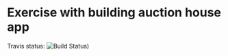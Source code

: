 Exercise with building auction house app
=================

Travis status: ![![Build Status](https://travis-ci.org/bialy358/Exercise.svg?branch=master)](https://travis-ci.org/bialy358/Exercise))